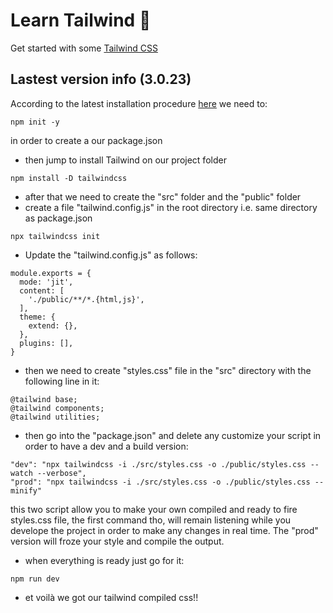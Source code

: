 # Learn Tailwind 🎨
Get started with some [Tailwind CSS](https://tailwindui.com/#components)
## Lastest version info (3.0.23)
According to the latest installation procedure [here](https://tailwindcss.com/docs/installation) we need to:
```
npm init -y
```
in order to create a our package.json
- then jump to install Tailwind on our project folder
```
npm install -D tailwindcss
```
- after that we need to create the "src" folder and the "public" folder
- create a file "tailwind.config.js" in the root directory i.e. same directory as package.json
```
npx tailwindcss init
```
- Update the "tailwind.config.js" as follows:
```
module.exports = {
  mode: 'jit',
  content: [
    './public/**/*.{html,js}',
  ],
  theme: {
    extend: {},
  },
  plugins: [],
}
```
- then we need to create "styles.css" file in the "src" directory with the following line in it:
```
@tailwind base;
@tailwind components;
@tailwind utilities;
```
- then go into the "package.json" and delete any customize your script in order to have a dev and a build version:
```
"dev": "npx tailwindcss -i ./src/styles.css -o ./public/styles.css --watch --verbose",
"prod": "npx tailwindcss -i ./src/styles.css -o ./public/styles.css --minify"
```
this two script allow you to make your own compiled and ready to fire styles.css file, the first command tho, will remain listening while you develope the project in order to make any changes in real time.
The "prod" version will froze your style and compile the output.
- when everything is ready just go for it:
```
npm run dev
```
- et voilà we got our tailwind compiled css!!
